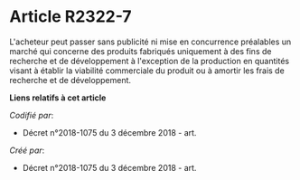 # Article R2322-7

L'acheteur peut passer sans publicité ni mise en concurrence préalables un marché qui concerne des produits fabriqués
uniquement à des fins de recherche et de développement à l'exception de la production en quantités visant à établir la
viabilité commerciale du produit ou à amortir les frais de recherche et de développement.

**Liens relatifs à cet article**

_Codifié par_:

  - Décret n°2018-1075 du 3 décembre 2018 - art.

_Créé par_:

  - Décret n°2018-1075 du 3 décembre 2018 - art.
